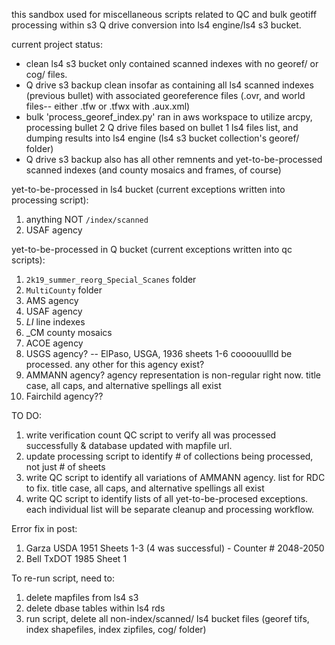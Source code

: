 this sandbox used for miscellaneous scripts related to QC and bulk geotiff processing within s3 Q drive conversion into ls4 engine/ls4 s3 bucket.

current project status:
* clean ls4 s3 bucket only contained scanned indexes with no georef/ or cog/ files.
* Q drive s3 backup clean insofar as containing all ls4 scanned indexes (previous bullet) with associated georeference files (.ovr, and world files-- either .tfw or .tfwx with .aux.xml)
* bulk 'process_georef_index.py' ran in aws workspace to utilize arcpy, processing bullet 2 Q drive files based on bullet 1 ls4 files list, and dumping results into ls4 engine (ls4 s3 bucket collection's georef/ folder)
* Q drive s3 backup also has all other remnents and yet-to-be-processed scanned indexes (and county mosaics and frames, of course)

yet-to-be-processed in ls4 bucket (current exceptions written into processing script):
1. anything NOT `/index/scanned`
2. USAF agency

yet-to-be-processed in Q bucket (current exceptions written into qc scripts):
1. `2k19_summer_reorg_Special_Scanes` folder
2. `MultiCounty` folder
3. AMS agency
4. USAF agency
5. _LI_ line indexes
6. _CM county mosaics
7. ACOE agency
8. USGS agency? -- ElPaso, USGA, 1936 sheets 1-6 coooouullld be processed. any other for this agency exist?
9. AMMANN agency? agency representation is non-regular right now. title case, all caps, and alternative spellings all exist
10. Fairchild agency??


TO DO:
1. write verification count QC script to verify all was processed successfully & database updated with mapfile url. 
2. update processing script to identify # of collections being processed, not just # of sheets
3. write QC script to identify all variations of AMMANN agency. list for RDC to fix. title case, all caps, and alternative spellings all exist
4. write QC script to identify lists of all yet-to-be-procesed exceptions. each individual list will be separate cleanup and processing workflow.

Error fix in post:
1. Garza USDA 1951 Sheets 1-3 (4 was successful) - Counter # 2048-2050
2. Bell TxDOT 1985 Sheet 1


To re-run script, need to:
1. delete mapfiles from ls4 s3
2. delete dbase tables within ls4 rds
3. run script, delete all non-index/scanned/ ls4 bucket files (georef tifs, index shapefiles, index zipfiles, cog/ folder)

